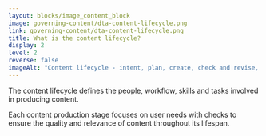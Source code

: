 ```yaml
---
layout: blocks/image_content_block
image: governing-content/dta-content-lifecycle.png
link: governing-content/dta-content-lifecycle.png
title: What is the content lifecycle?
display: 2
level: 2
reverse: false
imageAlt: "Content lifecycle - intent, plan, create, check and revise, sign off, publish, improve, remove."
---
```


The content lifecycle defines the people, workflow, skills and tasks involved in producing content.

Each content production stage focuses on user needs with checks to ensure the quality and relevance of content throughout its lifespan.

